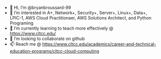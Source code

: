 - 👋 Hi, I’m @bryanbroussard-99
- 👀 I’m interested in A+, Network+, Security+, Server+, Linux+, Data+, LPIC-1, AWS Cloud Practitionaer, AWS Solutions Architect, and Python Programing
- 🌱 I’m currently learning to teach more effectively @ https://www.cltcc.edu/
- 💞️ I’m looking to collaborate on github
- 📫 Reach me @ https://www.cltcc.edu/academics/career-and-technical-education-programs/cltcc-cloud-computing

<!---
bryanbroussard-99/bryanbroussard-99 is a ✨ special ✨ repository because its `README.md` (this file) appears on your GitHub profile.
You can click the Preview link to take a look at your changes.
--->

